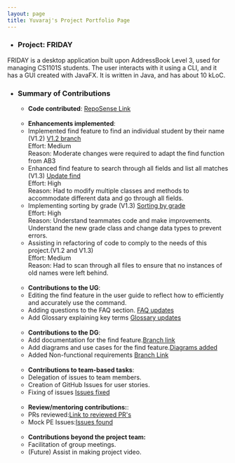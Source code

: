 ```yaml
---
layout: page
title: Yuvaraj's Project Portfolio Page
---
```


- ### Project: FRIDAY
FRIDAY is a desktop application built upon AddressBook Level 3, used for managing CS1101S students.
The user interacts with it using a CLI, and it has a GUI created with JavaFX. It is written in Java, and has about
10 kLoC.

- ### Summary of Contributions
    - **Code contributed**: [RepoSense Link](https://nus-cs2103-ay2223s1.github.io/tp-dashboard/?search=Yuvaraj0702&breakdown=true)
      <br>
      <br>
    - **Enhancements implemented**:
    - Implemented find feature to find an individual student by their name (V1.2) [V1.2 branch](https://github.com/Yuvaraj0702/tp/tree/v1.2)
      <br>Effort: Medium<br>
      Reason: Moderate changes were required to adapt the find function from AB3<br>
    - Enhanced find feature to search through all fields and list all matches (V1.3) [Update find](https://github.com/Yuvaraj0702/tp/tree/Update-find)
      <br>Effort: High<br>
      Reason: Had to modify multiple classes and methods to accommodate different data and go through all fields.<br>
    - Implementing sorting by grade (V1.3) [Sorting by grade](https://github.com/Yuvaraj0702/tp/tree/Update-find)
      <br>Effort: High<br>
      Reason: Understand teammates code and make improvements. Understand the new grade class and change data types to prevent errors.<br>
    - Assisting in refactoring of code to comply to the needs of this project.(V1.2 and V1.3)
      <br>Effort: Medium<br>
      Reason: Had to scan through all files to ensure that no instances of old names were left behind. 
      <br>
      <br>
    - **Contributions to the UG**:
    - Editing the find feature in the user guide to reflect how to efficiently and accurately use the command.
    - Adding questions to the FAQ section. [FAQ updates](https://github.com/AY2223S1-CS2103T-W15-4/tp/pull/189)
    - Add Glossary explaining key terms [Glossary updates](https://github.com/AY2223S1-CS2103T-W15-4/tp/pull/189#issue-1437330080)
      <br>
      <br>
    - **Contributions to the DG**:
    - Add documentation for the find feature.[Branch link](https://github.com/Yuvaraj0702/tp/tree/update_DG)
    - Add diagrams and use cases for the find feature.[Diagrams added](https://github.com/AY2223S1-CS2103T-W15-4/tp/pull/189/commits/90c3ee87e7db0695ca5170d04cc90fb229c59ef4)
    - Added Non-functional requirements [Branch Link](https://github.com/Yuvaraj0702/tp/tree/update_DG)
      <br>
      <br>
    - **Contributions to team-based tasks**: 
    - Delegation of issues to team members.
    - Creation of GitHub Issues for user stories.
    - Fixing of issues [Issues fixed](https://github.com/AY2223S1-CS2103T-W15-4/tp/issues?q=is%3Aissue+is%3Aclosed+assignee%3AYuvaraj0702)
      <br>
      <br>
    - **Review/mentoring contributions:**:
    - PRs reviewed:[Link to reviewed PR's](https://github.com/AY2223S1-CS2103T-W15-4/tp/pulls?q=is%3Apr+is%3Aclosed+author%3Akaij77)
    - Mock PE Issues:[Issues found](https://github.com/Yuvaraj0702/ped/issues)
      <br>
      <br>
    - **Contributions beyond the project team:**
    - Facilitation of group meetings.
    - (Future) Assist in making project video.
  